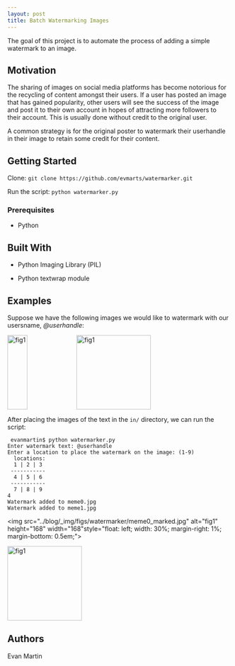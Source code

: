 ```yaml
---
layout: post
title: Batch Watermarking Images
---
```


The goal of this project is to automate the process of adding a simple watermark to an image.

## Motivation

The sharing of images on social media platforms has become notorious for the recycling of content amongst their users. If a user has posted an image that has gained popularity, other users will see the success of the image and post it to their own account in hopes of attracting more followers to their account. This is usually done without credit to the original user. 

A common strategy is for the original poster to watermark their userhandle in their image to retain some credit for their content.


## Getting Started

Clone:
```git clone https://github.com/evmarts/watermarker.git```

Run the script:
```python watermarker.py```

### Prerequisites

- Python

## Built With

* Python Imaging Library (PIL)

* Python textwrap module

## Examples

Suppose we have the following images we would like to watermark with our usersname, *@userhandle*:

<img src="../blog/_img/figs/watermarker/meme0_clean.jpg" alt="fig1" height="168" width="168" style="float: left; width: 30%; margin-right: 1%; margin-bottom: 0.5em;" align="middle"><img src="../blog/_img/figs/watermarker/meme1_clean.jpg" alt="fig1" height="168" width="168" align="middle">


After placing the images of the text in the ```in/``` directory, we can run the script:

~~~
 evanmartin$ python watermarker.py
Enter watermark text: @userhandle
Enter a location to place the watermark on the image: (1-9)
  locations: 
  1 | 2 | 3 
 ----------- 
  4 | 5 | 6 
 ----------- 
  7 | 8 | 9 
4
Watermark added to meme0.jpg
Watermark added to meme1.jpg
~~~

<img src="../blog/_img/figs/watermarker/meme0_marked.jpg" alt="fig1" height="168" width="168"style="float: left; width: 30%; margin-right: 1%; margin-bottom: 0.5em;"> 

<img src="../blog/_img/figs/watermarker/meme1_marked.jpg" alt="fig1" height="168" width="168">


## Authors

Evan Martin